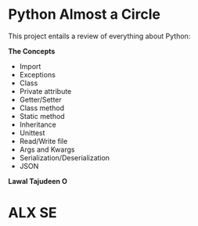 # Python Almost a Circle

This project entails a review of everything about Python:

**The Concepts**

- Import
- Exceptions
- Class
- Private attribute
- Getter/Setter
- Class method
- Static method
- Inheritance
- Unittest
- Read/Write file
- Args and Kwargs
- Serialization/Deserialization
- JSON


**Lawal Tajudeen O**
# ALX SE
